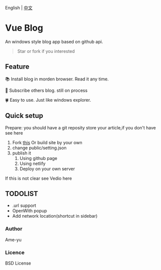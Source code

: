 English | [中文](/ReadMe.zh.md)
# Vue Blog
An windows style blog app based on github api.

> Star or fork if you interested
## Feature
📚 Install blog in morden browser. Read it any time.

🍻 Subscribe others blog. still on process

🍀 Easy to use. Just like windows explorer.

## Quick setup
Prepare: you should have a git reposity store your article,if you don't have see here
1. Fork [this]() Or build site by your own
2. change public/setting.json
3. publish it
   1. Using github page
   2. Using netlify
   3. Deploy on your own server

If this is not clear see Vedio here

## TODOLIST
- .url support
- OpenWith popup
- Add network location(shortcut in sidebar)

### Author
Ame-yu
### Licence
BSD License
